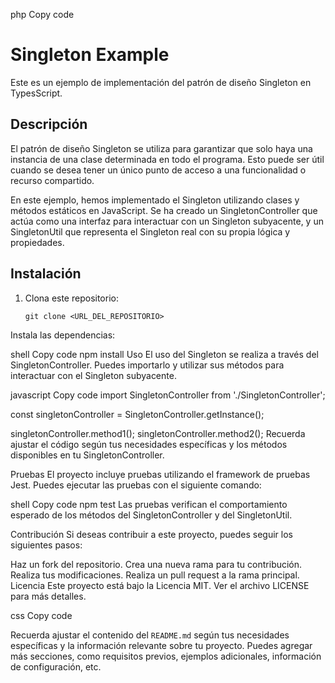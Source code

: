 php
Copy code
# Singleton Example

Este es un ejemplo de implementación del patrón de diseño Singleton en TypesScript.

## Descripción

El patrón de diseño Singleton se utiliza para garantizar que solo haya una instancia de una clase determinada en todo el programa. Esto puede ser útil cuando se desea tener un único punto de acceso a una funcionalidad o recurso compartido.

En este ejemplo, hemos implementado el Singleton utilizando clases y métodos estáticos en JavaScript. Se ha creado un SingletonController que actúa como una interfaz para interactuar con un Singleton subyacente, y un SingletonUtil que representa el Singleton real con su propia lógica y propiedades.

## Instalación

1. Clona este repositorio:

   ```shell
   git clone <URL_DEL_REPOSITORIO>
Instala las dependencias:

shell
Copy code
npm install
Uso
El uso del Singleton se realiza a través del SingletonController. Puedes importarlo y utilizar sus métodos para interactuar con el Singleton subyacente.

javascript
Copy code
import SingletonController from './SingletonController';

const singletonController = SingletonController.getInstance();

singletonController.method1();
singletonController.method2();
Recuerda ajustar el código según tus necesidades específicas y los métodos disponibles en tu SingletonController.

Pruebas
El proyecto incluye pruebas utilizando el framework de pruebas Jest. Puedes ejecutar las pruebas con el siguiente comando:

shell
Copy code
npm test
Las pruebas verifican el comportamiento esperado de los métodos del SingletonController y del SingletonUtil.

Contribución
Si deseas contribuir a este proyecto, puedes seguir los siguientes pasos:

Haz un fork del repositorio.
Crea una nueva rama para tu contribución.
Realiza tus modificaciones.
Realiza un pull request a la rama principal.
Licencia
Este proyecto está bajo la Licencia MIT. Ver el archivo LICENSE para más detalles.

css
Copy code

Recuerda ajustar el contenido del `README.md` según tus necesidades específicas y la información relevante sobre tu proyecto. Puedes agregar más secciones, como requisitos previos, ejemplos adicionales, información de configuración, etc.



